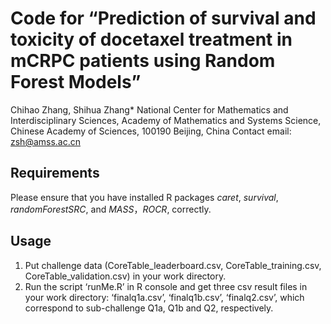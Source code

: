 # Code for “Prediction of survival and toxicity of docetaxel treatment in mCRPC patients using Random Forest Models” 
Chihao Zhang, Shihua Zhang* 
National Center for Mathematics and Interdisciplinary Sciences, Academy of Mathematics and Systems Science, Chinese Academy of Sciences, 100190 Beijing, China
Contact email: zsh@amss.ac.cn
## Requirements
Please ensure that you have installed R packages _caret_, _survival_, _randomForestSRC_, and _MASS_，_ROCR_, correctly.
## Usage
1.	Put challenge data (CoreTable_leaderboard.csv, CoreTable_training.csv, CoreTable_validation.csv) in your work directory. 
2.	Run the script ‘runMe.R’ in R console and get three csv result files in your work directory: ‘finalq1a.csv’, ‘finalq1b.csv’, ‘finalq2.csv’, which correspond to sub-challenge Q1a, Q1b and Q2, respectively.


